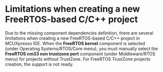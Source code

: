 # Limitations when creating a new FreeRTOS-based C/C++ project 

Due to the missing component dependencies definition, there are several limitations when creating a new FreeRTOS-based C/C++ project in MCUXpresso IDE. When the **FreeRTOS kernel** component is selected \(under Operating Systems/RTOS/Core menu\), you must manually select the **FreeRTOS cm33 non trustzone port** component \(under Middleware/RTOS menu\) for projects without TrustZone. For FreeRTOS TrustZone projects creation, the support is not ready.



